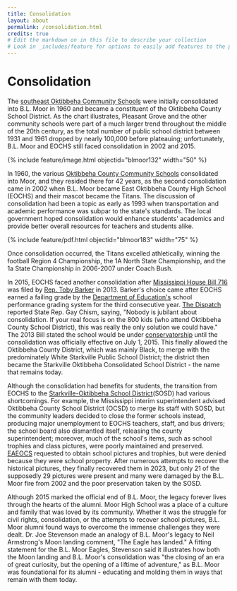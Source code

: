 ```yaml
---
title: Consolidation 
layout: about
permalink: /consolidation.html
credits: true
# Edit the markdown on in this file to describe your collection
# Look in _includes/feature for options to easily add features to the page
---
```


# Consolidation 

The [southeast Oktibbeha Community Schools](/foundations.html) were initially consolidated into B.L. Moor in 1960 and became a constituent of the Oktibbeha County School District. As the chart illustrates, Pleasant Grove and the other community schools were part of a much larger trend throughout the middle of the 20th century, as the total number of public school district between 1931 and 1961 dropped by nearly 100,000 before plateauing; unfortunately, B.L. Moor and EOCHS still faced consolidation in 2002 and 2015. 

{% include feature/image.html objectid="blmoor132" width="50" %}

In 1960, the various [Oktibbeha County Community Schools](/foundations.html) consolidated into Moor, and they resided there for 42 years, as the second consolidation came in 2002 when B.L. Moor became East Oktibbeha County High School (EOCHS) and their mascot became the Titans. The discussion of consolidation had been a topic as early as 1993 when transportation and academic performance was subpar to the state's standards. The local government hoped consolidation would enhance students' academics and provide better overall resources for teachers and students alike. 

{% include feature/pdf.html objectid="blmoor183" width="75" %}

Once consolidation occurred, the Titans excelled athletically, winning the football Region 4 Championship, the 1A North State Championship, and the 1a State Championship in 2006-2007 under Coach Bush. 

In 2015, EOCHS faced another consolidation after [Mississippi House Bill 716](http://www.legislature.ms.gov/legislation/previous-sessions/) was filed by [Rep. Toby Barker](https://www.hattiesburgms.com/tobybarker/) in 2013. Barker's choice came after EOCHS earned a failing grade by the [Department of Education's](https://www.mdek12.org/OA/ODSP) school performance grading system for the third consecutive year. [The Dispatch](https://cdispatch.com/news/2013-02-13/house-passes-oktibbeha-starkville-school-consolidation-bill/) reported State Rep. Gay Chism, saying, "Nobody is jubilant about consolidation. If your real focus is on the 800 kids (who attend Oktibbeha County School District), this was really the only solution we could have." The 2013 Bill stated the school would be under [conservatorship](https://sos.ms.gov/ACProposed/00018146b.pdf) until the consolidation was officially effective on July 1, 2015. This finally allowed the Oktibbeha County District, which was mainly Black, to merge with the predominately White Starkville Public School District; the district then became the Starkville Oktibbeha Consolidated School District - the name that remains today. 

Although the consolidation had benefits for students, the transition from EOCHS to the [Starkville-Oktibbeha School District](https://www.starkvillesd.com/)(SOSD) had various shortcomings. For example, the Mississippi interim superintendent advised Oktibbeha County School District (OCSD) to merge its staff with SOSD, but the community leaders decided to close the former schools instead, producing major unemployment to EOCHS teachers, staff, and bus drivers; the school board also dismantled itself, releasing the county superintendent; moreover, much of the school's items, such as school trophies and class pictures, were poorly maintained and preserved. [EAEOCS](/about.html) requested to obtain school pictures and trophies, but were denied because they were school property. After numerous attempts to recover the historical pictures, they finally recovered them in 2023, but only 21 of the supposedly 29 pictures were present and many were damaged by the B.L. Moor fire from 2002 and the poor preservation taken by the SOSD. 

Although 2015 marked the official end of B.L. Moor, the legacy forever lives through the hearts of the alumni. Moor High School was a place of a culture and family that was loved by its community. Whether it was the struggle for civil rights, consolidation, or the attempts to recover school pictures, B.L. Moor alumni found ways to overcome the immense challenges they were dealt. Dr. Joe Stevenson made an analogy of B.L. Moor's legacy to Neil Armstrong's Moon landing comment, "The Eagle has landed." A fitting statement for the B.L. Moor Eagles, Stevenson said it illustrates how both the Moon landing and B.L. Moor's consolidation was "the closing of an era of great curiosity, but the opening of a liftime of adventure," as B.L. Moor was foundational for its alumni - educating and molding them in ways that remain with them today. 